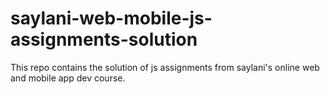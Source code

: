 # saylani-web-mobile-js-assignments-solution
This repo contains the solution of js assignments from saylani's online web and mobile app dev course.
